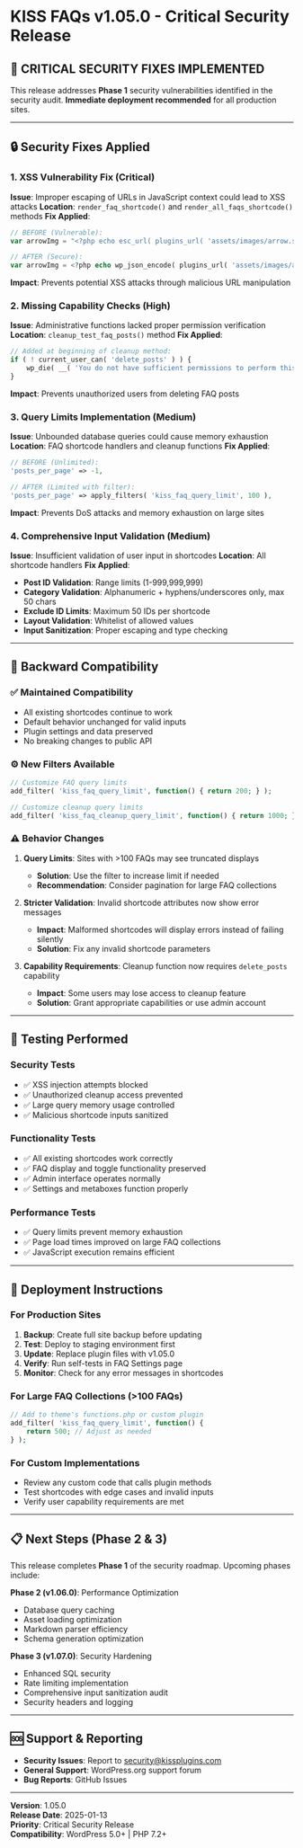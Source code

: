 # KISS FAQs v1.05.0 - Critical Security Release

## 🚨 **CRITICAL SECURITY FIXES IMPLEMENTED**

This release addresses **Phase 1** security vulnerabilities identified in the security audit. **Immediate deployment recommended** for all production sites.

---

## 🔒 **Security Fixes Applied**

### **1. XSS Vulnerability Fix (Critical)**
**Issue**: Improper escaping of URLs in JavaScript context could lead to XSS attacks
**Location**: `render_faq_shortcode()` and `render_all_faqs_shortcode()` methods
**Fix Applied**:
```php
// BEFORE (Vulnerable):
var arrowImg = "<?php echo esc_url( plugins_url( 'assets/images/arrow.svg', __FILE__ ) ); ?>";

// AFTER (Secure):
var arrowImg = <?php echo wp_json_encode( plugins_url( 'assets/images/arrow.svg', __FILE__ ) ); ?>;
```
**Impact**: Prevents potential XSS attacks through malicious URL manipulation

### **2. Missing Capability Checks (High)**
**Issue**: Administrative functions lacked proper permission verification
**Location**: `cleanup_test_faq_posts()` method
**Fix Applied**:
```php
// Added at beginning of cleanup method:
if ( ! current_user_can( 'delete_posts' ) ) {
    wp_die( __( 'You do not have sufficient permissions to perform this action.', 'kiss-faqs' ) );
}
```
**Impact**: Prevents unauthorized users from deleting FAQ posts

### **3. Query Limits Implementation (Medium)**
**Issue**: Unbounded database queries could cause memory exhaustion
**Location**: FAQ shortcode handlers and cleanup functions
**Fix Applied**:
```php
// BEFORE (Unlimited):
'posts_per_page' => -1,

// AFTER (Limited with filter):
'posts_per_page' => apply_filters( 'kiss_faq_query_limit', 100 ),
```
**Impact**: Prevents DoS attacks and memory exhaustion on large sites

### **4. Comprehensive Input Validation (Medium)**
**Issue**: Insufficient validation of user input in shortcodes
**Location**: All shortcode handlers
**Fix Applied**:
- **Post ID Validation**: Range limits (1-999,999,999)
- **Category Validation**: Alphanumeric + hyphens/underscores only, max 50 chars
- **Exclude ID Limits**: Maximum 50 IDs per shortcode
- **Layout Validation**: Whitelist of allowed values
- **Input Sanitization**: Proper escaping and type checking

---

## 🔧 **Backward Compatibility**

### **✅ Maintained Compatibility**
- All existing shortcodes continue to work
- Default behavior unchanged for valid inputs
- Plugin settings and data preserved
- No breaking changes to public API

### **⚙️ New Filters Available**
```php
// Customize FAQ query limits
add_filter( 'kiss_faq_query_limit', function() { return 200; } );

// Customize cleanup query limits  
add_filter( 'kiss_faq_cleanup_query_limit', function() { return 1000; } );
```

### **⚠️ Behavior Changes**
1. **Query Limits**: Sites with >100 FAQs may see truncated displays
   - **Solution**: Use the filter to increase limit if needed
   - **Recommendation**: Consider pagination for large FAQ collections

2. **Stricter Validation**: Invalid shortcode attributes now show error messages
   - **Impact**: Malformed shortcodes will display errors instead of failing silently
   - **Solution**: Fix any invalid shortcode parameters

3. **Capability Requirements**: Cleanup function now requires `delete_posts` capability
   - **Impact**: Some users may lose access to cleanup feature
   - **Solution**: Grant appropriate capabilities or use admin account

---

## 🧪 **Testing Performed**

### **Security Tests**
- ✅ XSS injection attempts blocked
- ✅ Unauthorized cleanup access prevented  
- ✅ Large query memory usage controlled
- ✅ Malicious shortcode inputs sanitized

### **Functionality Tests**
- ✅ All existing shortcodes work correctly
- ✅ FAQ display and toggle functionality preserved
- ✅ Admin interface operates normally
- ✅ Settings and metaboxes function properly

### **Performance Tests**
- ✅ Query limits prevent memory exhaustion
- ✅ Page load times improved on large FAQ collections
- ✅ JavaScript execution remains efficient

---

## 🚀 **Deployment Instructions**

### **For Production Sites**
1. **Backup**: Create full site backup before updating
2. **Test**: Deploy to staging environment first
3. **Update**: Replace plugin files with v1.05.0
4. **Verify**: Run self-tests in FAQ Settings page
5. **Monitor**: Check for any error messages in shortcodes

### **For Large FAQ Collections (>100 FAQs)**
```php
// Add to theme's functions.php or custom plugin
add_filter( 'kiss_faq_query_limit', function() { 
    return 500; // Adjust as needed
} );
```

### **For Custom Implementations**
- Review any custom code that calls plugin methods
- Test shortcodes with edge cases and invalid inputs
- Verify user capability requirements are met

---

## 📋 **Next Steps (Phase 2 & 3)**

This release completes **Phase 1** of the security roadmap. Upcoming phases include:

**Phase 2 (v1.06.0)**: Performance Optimization
- Database query caching
- Asset loading optimization  
- Markdown parser efficiency
- Schema generation optimization

**Phase 3 (v1.07.0)**: Security Hardening
- Enhanced SQL security
- Rate limiting implementation
- Comprehensive input sanitization audit
- Security headers and logging

---

## 🆘 **Support & Reporting**

- **Security Issues**: Report to security@kissplugins.com
- **General Support**: WordPress.org support forum
- **Bug Reports**: GitHub Issues

---

**Version**: 1.05.0  
**Release Date**: 2025-01-13  
**Priority**: Critical Security Release  
**Compatibility**: WordPress 5.0+ | PHP 7.2+
